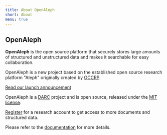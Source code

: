 ```yaml
---
title: About OpenAleph
short: About
menu: true
---
```


## OpenAleph

**OpenAleph** is the open source platform that securely stores large amounts of structured and unstructured data and makes it searchable for easy collaboration.

OpenAleph is a new project based on the established open source research platform "Aleph" originally created by [OCCRP](https://occrp.org).

[Read our launch announcement](https://darc.li/oa-intro)

OpenAleph is a [DARC](https://dataresearchcenter.org) project and is open source, released under the [MIT license](https://github.com/investigativedata/aleph#MIT-1-ov-file).

[Register](./register) for a research account to get access to more documents and structured data.

Please refer to the [documentation](https://docs.openaleph.org/) for more details.
